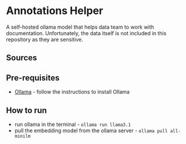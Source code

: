 # Annotations Helper

A self-hosted ollama model that helps data team to work with documentation. Unfortunately, the data itself is not included in this repository as they are sensitive.

## Sources


## Pre-requisites
- [Ollama](https://ollama.com/download) - follow the instructions to install Ollama

## How to run
- run ollama in the terminal - ```ollama run llama3.1```
- pull the embedding model from the ollama server - ```ollama pull all-minilm```